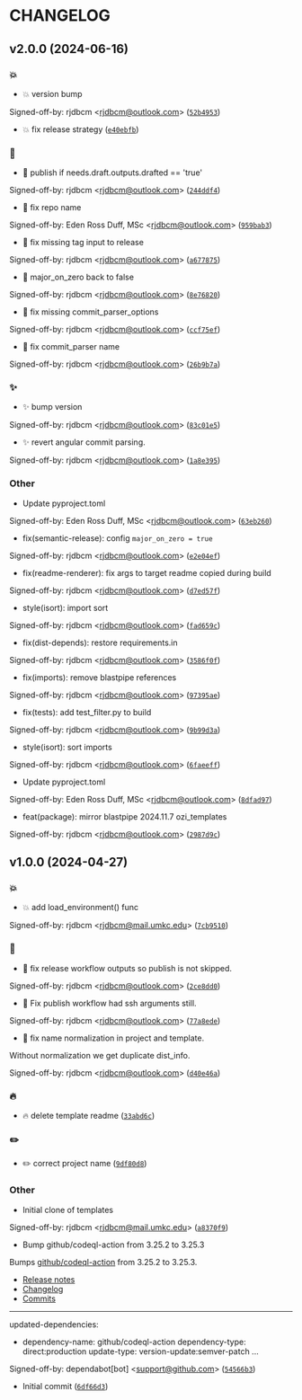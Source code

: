 # CHANGELOG



## v2.0.0 (2024-06-16)

### :boom:

* :boom: version bump

Signed-off-by: rjdbcm &lt;rjdbcm@outlook.com&gt; ([`52b4953`](https://github.com/OZI-Project/ozi-templates/commit/52b4953eaaf9427636b4112f5f7378678b2b0a50))

* :boom: fix release strategy ([`e40ebfb`](https://github.com/OZI-Project/ozi-templates/commit/e40ebfb305a64a15aa02f6347d8cb04f633682c3))

### :bug:

* :bug: publish if needs.draft.outputs.drafted == &#39;true&#39;

Signed-off-by: rjdbcm &lt;rjdbcm@outlook.com&gt; ([`244ddf4`](https://github.com/OZI-Project/ozi-templates/commit/244ddf4c8c74955689ec9a007efa6b09f9e75165))

* :bug: fix repo name

Signed-off-by: Eden Ross Duff, MSc &lt;rjdbcm@outlook.com&gt; ([`959bab3`](https://github.com/OZI-Project/ozi-templates/commit/959bab31da5befd1e651ecb072fa7026e24cc9e9))

* :bug: fix missing tag input to release

Signed-off-by: rjdbcm &lt;rjdbcm@outlook.com&gt; ([`a677875`](https://github.com/OZI-Project/ozi-templates/commit/a6778750e5546955daf528f22283bfb77c76fd93))

* :bug: major_on_zero back to false

Signed-off-by: rjdbcm &lt;rjdbcm@outlook.com&gt; ([`8e76820`](https://github.com/OZI-Project/ozi-templates/commit/8e76820683aebe3f89f519ec2159ba815de7ca5c))

* :bug: fix missing commit_parser_options

Signed-off-by: rjdbcm &lt;rjdbcm@outlook.com&gt; ([`ccf75ef`](https://github.com/OZI-Project/ozi-templates/commit/ccf75ef7f8ccc0cf99329f5a348dc45df84c536e))

* :bug: fix commit_parser name

Signed-off-by: rjdbcm &lt;rjdbcm@outlook.com&gt; ([`26b9b7a`](https://github.com/OZI-Project/ozi-templates/commit/26b9b7a61c31170e1e77b6532d9d3ef3448a8505))

### :sparkles:

* :sparkles: bump version

Signed-off-by: rjdbcm &lt;rjdbcm@outlook.com&gt; ([`83c01e5`](https://github.com/OZI-Project/ozi-templates/commit/83c01e5f8def35badc58f7b00bba58b2fa547c94))

* :sparkles: revert angular commit parsing.

Signed-off-by: rjdbcm &lt;rjdbcm@outlook.com&gt; ([`1a8e395`](https://github.com/OZI-Project/ozi-templates/commit/1a8e3958989ed760de0494faef3c48797d13b3e4))

### Other

* Update pyproject.toml

Signed-off-by: Eden Ross Duff, MSc &lt;rjdbcm@outlook.com&gt; ([`63eb260`](https://github.com/OZI-Project/ozi-templates/commit/63eb260f9e4a916d80d226b890f385ee1fd463ad))

* fix(semantic-release): config ``major_on_zero = true``

Signed-off-by: rjdbcm &lt;rjdbcm@outlook.com&gt; ([`e2e04ef`](https://github.com/OZI-Project/ozi-templates/commit/e2e04efdf3d1d93868d3d1653f547427e5b63b18))

* fix(readme-renderer): fix args to target readme copied during build

Signed-off-by: rjdbcm &lt;rjdbcm@outlook.com&gt; ([`d7ed57f`](https://github.com/OZI-Project/ozi-templates/commit/d7ed57f81d679006b0cf8125ee92d68b541e15de))

* style(isort): import sort

Signed-off-by: rjdbcm &lt;rjdbcm@outlook.com&gt; ([`fad659c`](https://github.com/OZI-Project/ozi-templates/commit/fad659c29b487e507396522e5edbb08923444ca8))

* fix(dist-depends): restore requirements.in

Signed-off-by: rjdbcm &lt;rjdbcm@outlook.com&gt; ([`3586f0f`](https://github.com/OZI-Project/ozi-templates/commit/3586f0f033a1f0d52c680c7964a5ab3b1ec8b006))

* fix(imports): remove blastpipe references

Signed-off-by: rjdbcm &lt;rjdbcm@outlook.com&gt; ([`97395ae`](https://github.com/OZI-Project/ozi-templates/commit/97395ae610647f20909152613dbd927447dc418b))

* fix(tests): add test_filter.py to build

Signed-off-by: rjdbcm &lt;rjdbcm@outlook.com&gt; ([`9b99d3a`](https://github.com/OZI-Project/ozi-templates/commit/9b99d3a060de90f41f12509e68f5b50f12705a08))

* style(isort): sort imports

Signed-off-by: rjdbcm &lt;rjdbcm@outlook.com&gt; ([`6faeeff`](https://github.com/OZI-Project/ozi-templates/commit/6faeeffed15231f5f3ac6f2f8628e78b430081d6))

* Update pyproject.toml

Signed-off-by: Eden Ross Duff, MSc &lt;rjdbcm@outlook.com&gt; ([`8dfad97`](https://github.com/OZI-Project/ozi-templates/commit/8dfad9728cb2934c388714f1e9a968000993dcd1))

* feat(package): mirror blastpipe 2024.11.7 ozi_templates

Signed-off-by: rjdbcm &lt;rjdbcm@outlook.com&gt; ([`2987d9c`](https://github.com/OZI-Project/ozi-templates/commit/2987d9c6b8ebc723ed3dc39334794c7fd764709a))


## v1.0.0 (2024-04-27)

### :boom:

* :boom: add load_environment() func

Signed-off-by: rjdbcm &lt;rjdbcm@mail.umkc.edu&gt; ([`7cb9510`](https://github.com/OZI-Project/ozi-templates/commit/7cb951045f3855ab6a301ca52d536d96e4a3f0c0))

### :bug:

* :bug: fix release workflow outputs so publish is not skipped.

Signed-off-by: rjdbcm &lt;rjdbcm@outlook.com&gt; ([`2ce8dd0`](https://github.com/OZI-Project/ozi-templates/commit/2ce8dd0f24f52f9c497dd9dd57be6bdcd917b010))

* :bug: Fix publish workflow had ssh arguments still.

Signed-off-by: rjdbcm &lt;rjdbcm@outlook.com&gt; ([`77a8ede`](https://github.com/OZI-Project/ozi-templates/commit/77a8edef6915fc3324e0ac131500747a5a8d72f1))

* :bug: fix name normalization in project and template.

Without normalization we get duplicate dist_info.

Signed-off-by: rjdbcm &lt;rjdbcm@outlook.com&gt; ([`d40e46a`](https://github.com/OZI-Project/ozi-templates/commit/d40e46ae36927546cca0fe76baa2c870ccd6a2a7))

### :fire:

* :fire: delete template readme ([`33abd6c`](https://github.com/OZI-Project/ozi-templates/commit/33abd6c51075136fb8b40ba7c81e28a2b405f236))

### :pencil2:

* :pencil2: correct project name ([`9df80d8`](https://github.com/OZI-Project/ozi-templates/commit/9df80d8511050ab6596f5b10f8d7dc41be0c0924))

### Other

* Initial clone of templates

Signed-off-by: rjdbcm &lt;rjdbcm@mail.umkc.edu&gt; ([`a8370f9`](https://github.com/OZI-Project/ozi-templates/commit/a8370f94cf621f3035ce6ac956fe96a752b005d2))

* Bump github/codeql-action from 3.25.2 to 3.25.3

Bumps [github/codeql-action](https://github.com/github/codeql-action) from 3.25.2 to 3.25.3.
- [Release notes](https://github.com/github/codeql-action/releases)
- [Changelog](https://github.com/github/codeql-action/blob/main/CHANGELOG.md)
- [Commits](https://github.com/github/codeql-action/compare/8f596b4ae3cb3c588a5c46780b86dd53fef16c52...d39d31e687223d841ef683f52467bd88e9b21c14)

---
updated-dependencies:
- dependency-name: github/codeql-action
  dependency-type: direct:production
  update-type: version-update:semver-patch
...

Signed-off-by: dependabot[bot] &lt;support@github.com&gt; ([`54566b3`](https://github.com/OZI-Project/ozi-templates/commit/54566b3f685b0a8757105c1ff8177eabdbe61d3e))

* Initial commit ([`6df66d3`](https://github.com/OZI-Project/ozi-templates/commit/6df66d3a74d25f7e06bb573249b8c065155b9358))
